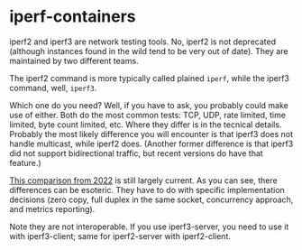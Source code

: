 # iperf-containers

iperf2 and iperf3 are network testing tools. No, iperf2 is not deprecated (although instances found in the wild tend to be very out of date). 
They are maintained by two different teams.

The iperf2 command is more typically called plained `iperf`, while the iperf3 command, well, `iperf3`.

Which one do you need? Well, if you have to ask, you probably could make use of either. Both do the most common tests: TCP, UDP, rate limited, time limited, byte count limited, etc. 
Where they differ is in the tecnical details. Probably the most likely difference you will encounter is that iperf3 does not handle multicast, while iperf2 does. (Another former
difference is that iperf3 did not support bidirectional traffic, but recent versions do have that feature.)

[This comparison from 2022](https://iperf2.sourceforge.io/IperfCompare.html) is still largely current. As you can see, there differences can be esoteric. They have to do with 
specific implementation decisions (zero copy, full duplex in the same socket, concurrency approach, and metrics reporting).

Note they are not interoperable. If you use iperf3-server, you need to use it with iperf3-client; same for iperf2-server with iperf2-client.
